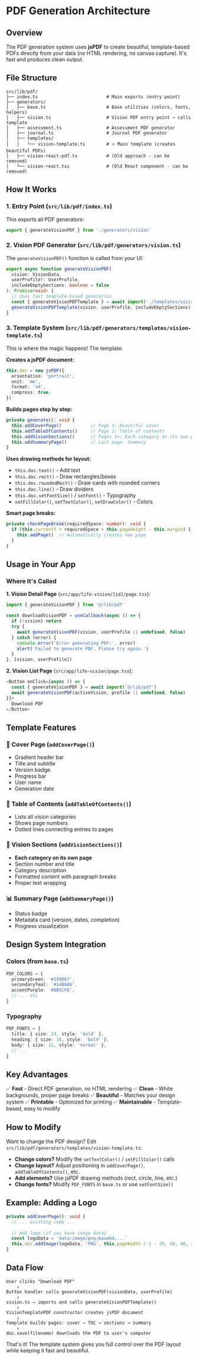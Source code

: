 # PDF Generation Architecture

## Overview

The PDF generation system uses **jsPDF** to create beautiful, template-based PDFs directly from your data (no HTML rendering, no canvas capture). It's fast and produces clean output.

## File Structure

```
src/lib/pdf/
├── index.ts                          # Main exports (entry point)
├── generators/
│   ├── base.ts                       # Base utilities (colors, fonts, helpers)
│   ├── vision.ts                     # Vision PDF entry point → calls template
│   ├── assessment.ts                 # Assessment PDF generator
│   ├── journal.ts                    # Journal PDF generator
│   ├── templates/
│   │   └── vision-template.ts        # ⭐ Main template (creates beautiful PDFs)
│   ├── vision-react-pdf.ts           # (Old approach - can be removed)
│   └── vision-react.tsx              # (Old React component - can be removed)
```

## How It Works

### 1. Entry Point (`src/lib/pdf/index.ts`)
This exports all PDF generators:
```typescript
export { generateVisionPDF } from './generators/vision'
```

### 2. Vision PDF Generator (`src/lib/pdf/generators/vision.ts`)
The `generateVisionPDF()` function is called from your UI:
```typescript
export async function generateVisionPDF(
  vision: VisionData,
  userProfile?: UserProfile,
  includeEmptySections: boolean = false
): Promise<void> {
  // Uses fast template-based generation
  const { generateVisionPDFTemplate } = await import('./templates/vision-template')
  generateVisionPDFTemplate(vision, userProfile, includeEmptySections)
}
```

### 3. Template System (`src/lib/pdf/generators/templates/vision-template.ts`)
This is where the magic happens! The template:

**Creates a jsPDF document:**
```typescript
this.doc = new jsPDF({
  orientation: 'portrait',
  unit: 'mm',
  format: 'a4',
  compress: true,
})
```

**Builds pages step by step:**
```typescript
private generate(): void {
  this.addCoverPage()           // Page 1: Beautiful cover
  this.addTableOfContents()     // Page 2: Table of contents
  this.addVisionSections()      // Pages 3+: Each category on its own page
  this.addSummaryPage()         // Last page: Summary
}
```

**Uses drawing methods for layout:**
- `this.doc.text()` - Add text
- `this.doc.rect()` - Draw rectangles/boxes
- `this.doc.roundedRect()` - Draw cards with rounded corners
- `this.doc.line()` - Draw dividers
- `this.doc.setFontSize()` / `setFont()` - Typography
- `setFillColor()`, `setTextColor()`, `setDrawColor()` - Colors

**Smart page breaks:**
```typescript
private checkPageBreak(requiredSpace: number): void {
  if (this.currentY + requiredSpace > this.pageHeight - this.margin) {
    this.addPage()  // Automatically creates new page
  }
}
```

## Usage in Your App

### Where It's Called

**1. Vision Detail Page** (`src/app/life-vision/[id]/page.tsx`):
```typescript
import { generateVisionPDF } from '@/lib/pdf'

const downloadVisionPDF = useCallback(async () => {
  if (!vision) return
  try {
    await generateVisionPDF(vision, userProfile || undefined, false)
  } catch (error) {
    console.error('Error generating PDF:', error)
    alert('Failed to generate PDF. Please try again.')
  }
}, [vision, userProfile])
```

**2. Vision List Page** (`src/app/life-vision/page.tsx`):
```typescript
<Button onClick={async () => {
  const { generateVisionPDF } = await import('@/lib/pdf')
  await generateVisionPDF(activeVision, profile || undefined, false)
}}>
  Download PDF
</Button>
```

## Template Features

### 📄 Cover Page (`addCoverPage()`)
- Gradient header bar
- Title and subtitle
- Version badge
- Progress bar
- User name
- Generation date

### 📑 Table of Contents (`addTableOfContents()`)
- Lists all vision categories
- Shows page numbers
- Dotted lines connecting entries to pages

### 📝 Vision Sections (`addVisionSections()`)
- **Each category on its own page**
- Section number and title
- Category description
- Formatted content with paragraph breaks
- Proper text wrapping

### 📊 Summary Page (`addSummaryPage()`)
- Status badge
- Metadata card (version, dates, completion)
- Progress visualization

## Design System Integration

### Colors (from `base.ts`)
```typescript
PDF_COLORS = {
  primaryGreen: '#199D67',
  secondaryTeal: '#14B8A6',
  accentPurple: '#8B5CF6',
  // ... etc
}
```

### Typography
```typescript
PDF_FONTS = {
  title: { size: 24, style: 'bold' },
  heading: { size: 18, style: 'bold' },
  body: { size: 11, style: 'normal' },
  // ...
}
```

## Key Advantages

✅ **Fast** - Direct PDF generation, no HTML rendering
✅ **Clean** - White backgrounds, proper page breaks
✅ **Beautiful** - Matches your design system
✅ **Printable** - Optimized for printing
✅ **Maintainable** - Template-based, easy to modify

## How to Modify

Want to change the PDF design? Edit `src/lib/pdf/generators/templates/vision-template.ts`:

- **Change colors?** Modify the `setTextColor()` / `setFillColor()` calls
- **Change layout?** Adjust positioning in `addCoverPage()`, `addTableOfContents()`, etc.
- **Add elements?** Use jsPDF drawing methods (rect, circle, line, etc.)
- **Change fonts?** Modify `PDF_FONTS` in `base.ts` or use `setFontSize()`

## Example: Adding a Logo

```typescript
private addCoverPage(): void {
  // ... existing code ...
  
  // Add logo (if you have image data)
  const logoData = 'data:image/png;base64,...'
  this.doc.addImage(logoData, 'PNG', this.pageWidth / 2 - 20, 50, 40, 40)
}
```

## Data Flow

```
User clicks "Download PDF"
    ↓
Button handler calls generateVisionPDF(visionData, userProfile)
    ↓
vision.ts → imports and calls generateVisionPDFTemplate()
    ↓
VisionTemplatePDF constructor creates jsPDF document
    ↓
Template builds pages: cover → TOC → sections → summary
    ↓
doc.save(filename) downloads the PDF to user's computer
```

That's it! The template system gives you full control over the PDF layout while keeping it fast and beautiful.

